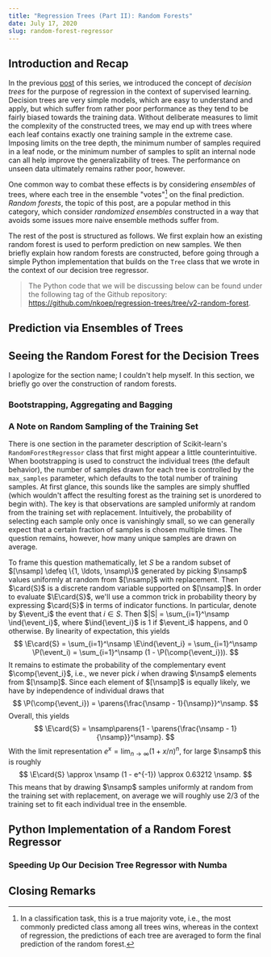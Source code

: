```yaml
---
title: "Regression Trees (Part II): Random Forests"
date: July 17, 2020
slug: random-forest-regressor
---
```


## Introduction and Recap

In the previous [post](/p/decision-tree-regressor) of this series, we
introduced the concept of *decision trees* for the purpose of regression in the
context of supervised learning.
Decision trees are very simple models, which are easy to understand and apply,
but which suffer from rather poor performance as they tend to be fairly biased
towards the training data.
Without deliberate measures to limit the complexity of the constructed trees,
we may end up with trees where each leaf contains exactly one training sample
in the extreme case.
Imposing limits on the tree depth, the minimum number of samples required in a
leaf node, or the minimum number of samples to split an internal node can all
help improve the generalizability of trees.
The performance on unseen data ultimately remains rather poor, however.

One common way to combat these effects is by considering *ensembles* of trees,
where each tree in the ensemble "votes"[^majority-vote] on the final
prediction.
*Random forests*, the topic of this post, are a popular method in this
category, which consider *randomized ensembles* constructed in a way that
avoids some issues more naive ensemble methods suffer from.

[^majority-vote]: In a classification task, this is a true majority vote, i.e.,
  the most commonly predicted class among all trees wins, whereas in the
  context of regression, the predictions of each tree are averaged to form the
  final prediction of the random forest.

The rest of the post is structured as follows.
We first explain how an existing random forest is used to perform prediction on
new samples.
We then briefly explain how random forests are constructed, before going
through a simple Python implementation that builds on the `Tree` class that
we wrote in the context of our decision tree regressor.

> The Python code that we will be discussing below can be found under the
> following tag of the Github repository:
> https://github.com/nkoep/regression-trees/tree/v2-random-forest.

## Prediction via Ensembles of Trees

## Seeing the Random Forest for the Decision Trees

I apologize for the section name; I couldn't help myself.
In this section, we briefly go over the construction of random forests.

### Bootstrapping, Aggregating and Bagging

### A Note on Random Sampling of the Training Set

There is one section in the parameter description of Scikit-learn's
`RandomForestRegressor` class that first might appear a little
counterintuitive.
When bootstrapping is used to construct the individual trees (the default
behavior), the number of samples drawn for each tree is controlled by the
`max_samples` parameter, which defaults to the total number of training
samples.
At first glance, this sounds like the samples are simply shuffled (which
wouldn't affect the resulting forest as the training set is unordered to begin
with).
The key is that observations are sampled uniformly at random from the training
set *with* replacement.
Intuitively, the probability of selecting each sample only once is vanishingly
small, so we can generally expect that a certain fraction of samples is chosen
multiple times.
The question remains, however, how many unique samples are drawn on average.

To frame this question mathematically, let $S$ be a random subset of $[\nsamp]
\defeq \{1, \ldots, \nsamp\}$ generated by picking $\nsamp$ values uniformly at
random from $[\nsamp]$ with replacement.
Then $\card{S}$ is a discrete random variable supported on $[\nsamp]$.
In order to evaluate $\E\card{S}$, we'll use a common trick in probability
theory by expressing $\card{S}$ in terms of indicator functions.
In particular, denote by $\event_i$ the event that $i \in S$.
Then $|S| = \sum_{i=1}^\nsamp \ind{\event_i}$, where
$\ind{\event_i}$ is $1$ if $\event_i$ happens, and 0 otherwise.
By linearity of expectation, this yields
$$
  \E\card{S}
  = \sum_{i=1}^\nsamp \E\ind{\event_i}
  = \sum_{i=1}^\nsamp \P(\event_i)
  = \sum_{i=1}^\nsamp (1 - \P(\comp{\event_i})).
$$
It remains to estimate the probability of the complementary event
$\comp{\event_i}$, i.e., we never pick $i$ when drawing $\nsamp$ elements
from $[\nsamp]$.
Since each element of $[\nsamp]$ is equally likely, we have by independence of
individual draws that
$$
  \P(\comp{\event_i})
  = \parens{\frac{\nsamp - 1}{\nsamp}}^\nsamp.
$$
Overall, this yields
$$
  \E\card{S}
  = \nsamp\parens{1 - \parens{\frac{\nsamp - 1}{\nsamp}}^\nsamp}.
$$
With the limit representation $e^x = \lim_{n \to \infty} (1 + x/n)^n$, for
large $\nsamp$ this is roughly
$$
  \E\card{S}
  \approx \nsamp (1 - e^{-1})
  \approx 0.63212 \nsamp.
$$
This means that by drawing $\nsamp$ samples uniformly at random from the
training set with replacement, on average we will roughly use 2/3 of the
training set to fit each individual tree in the ensemble.

## Python Implementation of a Random Forest Regressor

### Speeding Up Our Decision Tree Regressor with Numba

## Closing Remarks
